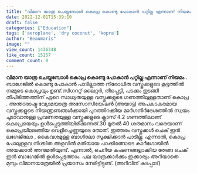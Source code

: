 ```yaml
---
title: "വിമാന യാത്ര ചെയ്യുമ്പോൾ കൊപ്ര കൊണ്ടു പോകാൻ പറ്റില്ല എന്നാണ് നിയമം ? കാരണമെന്തെന്ന് അറിയുമോ ?"
date: 2022-12-01T15:39:10
draft: false
categories: ["Education"]
tags: ['aeroplane', 'dry coconut', 'kopra']
author: "Beaumaris"
image: ""
view_count: 1436348
like_count: 15157
comment_count: 0
---
```


**വിമാന യാത്ര ചെയ്യുമ്പോൾ കൊപ്ര കൊണ്ടു പോകാൻ പറ്റില്ല എന്നാണ് നിയമം .** ബാഗേജില്‍ കൊണ്ടു പോകാൻ പാടില്ലാത്ത നിരോധിത വസ്തുക്കളുടെ കൂട്ടത്തിൽ നമ്മുടെ കൊപ്രയും ഉണ്ട്.സിഗററ്റ് ലൈറ്റര്‍, തീപ്പെട്ടി, പടക്കം തുടങ്ങി തീപിടിത്തത്തിന് ഏറെ സാധ്യതയുള്ള വസ്തുക്കളുടെ ഗണത്തിലുള്ളതാണ് കൊപ്ര . അന്താരാഷ്ട്ര വ്യോമയാത്ര അസോസിയേഷന്‍ (അയാട്ട) അപകടകരമായ വസ്തുക്കളുടെ നിയന്ത്രണങ്ങള്‍ക്കായി പുറത്തിറക്കിയ മാര്‍ഗനിര്‍ദേശത്തില്‍ സ്വയം ചൂടാവാനുള്ള പ്രവണതയുള്ള വസ്തുക്കളുടെ ക്ലാസ് 4.2 ഗണത്തിലാണ് കൊപ്രയെയും ഉള്‍പ്പെടുത്തിയിരിക്കുന്നത്.30 മുതല്‍ 40 ശതമാനം വരെയാണ് കൊപ്രയിലടങ്ങിയ വെളിച്ചെണ്ണയുടെ തോത്. ഇത്തരം വസ്തുക്കള്‍ ചെക് ഇന്‍ ലഗേജിലോ , കൈവശമുള്ള ബാഗിലോ സൂക്ഷിക്കാന്‍ പാടില്ല. എന്നാല്‍, കൊപ്ര പോലുള്ളവ നിശ്ചിത അളവില്‍ മതിയായ പാക്കിങ്ങോടെ കാര്‍ഗോയില്‍ അയക്കാന്‍ അനുമതിയുണ്ട്. എന്നാല്‍, ചെറിയ കഷണങ്ങളാക്കിയ തേങ്ങ ചെക് ഇന്‍ ബാഗേജില്‍ ഉള്‍പ്പെടുത്താം. പല യാത്രക്കാര്‍ക്കും ഇക്കാര്യം അറിയാതെ മുമ്പും വിമാനയാത്രയില്‍ പ്രയാസം നേരിട്ടിട്ടുണ്ട്. (അറിവിന് കടപ്പാട്)
